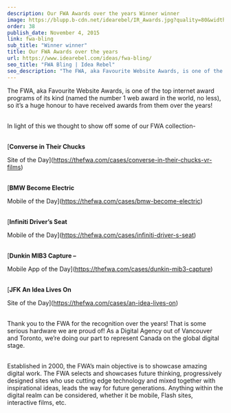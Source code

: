 ```yaml
---
description: Our FWA Awards over the years Winner winner
image: https://blupp.b-cdn.net/idearebel/IR_Awards.jpg?quality=80&width=800
order: 38
publish_date: November 4, 2015
link: fwa-bling
sub_title: "Winner winner"
title: Our FWA Awards over the years
url: https://www.idearebel.com/ideas/fwa-bling/
seo_title: "FWA Bling | Idea Rebel"
seo_description: "The FWA, aka Favourite Website Awards, is one of the top internet award programs of its kind (named the number 1 web award in the world, no less), so it’s a huge honour to have received awards from them over the years! In light of this we thought to show off some of our FWA … Continued"
---
```

The FWA, aka Favourite Website Awards, is one of the top internet award programs of its kind (named the number 1 web award in the world, no less), so it’s a huge honour to have received awards from them over the years!

\
In light of this we thought to show off some of our FWA collection-

\
[**Converse in Their Chucks**

Site of the Day](https://thefwa.com/cases/converse-in-their-chucks-vr-films)

\
[**BMW Become Electric**

Mobile of the Day](https://thefwa.com/cases/bmw-become-electric)

\
[**Infiniti Driver’s Seat**

Mobile of the Day](https://thefwa.com/cases/infiniti-driver-s-seat)

\
[**Dunkin MIB3 Capture –**

Mobile App of the Day](https://thefwa.com/cases/dunkin-mib3-capture)

\
[**JFK An Idea Lives On**

Site of the Day](https://thefwa.com/cases/an-idea-lives-on)

\
Thank you to the FWA for the recognition over the years! That is some serious hardware we are proud of!  As a Digital Agency out of Vancouver and Toronto, we’re doing our part to represent Canada on the global digital stage.

\
Established in 2000, the FWA’s main objective is to showcase amazing digital work.  The FWA selects and showcases future thinking, progressively designed sites who use cutting edge technology and mixed together with inspirational ideas, leads the way for future generations. Anything within the digital realm can be considered, whether it be mobile, Flash sites, interactive films, etc.
